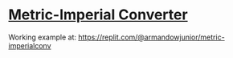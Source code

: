 # [Metric-Imperial Converter](https://www.freecodecamp.org/learn/quality-assurance/quality-assurance-projects/metric-imperial-converter)

Working example at: https://replit.com/@armandowjunior/metric-imperialconv
